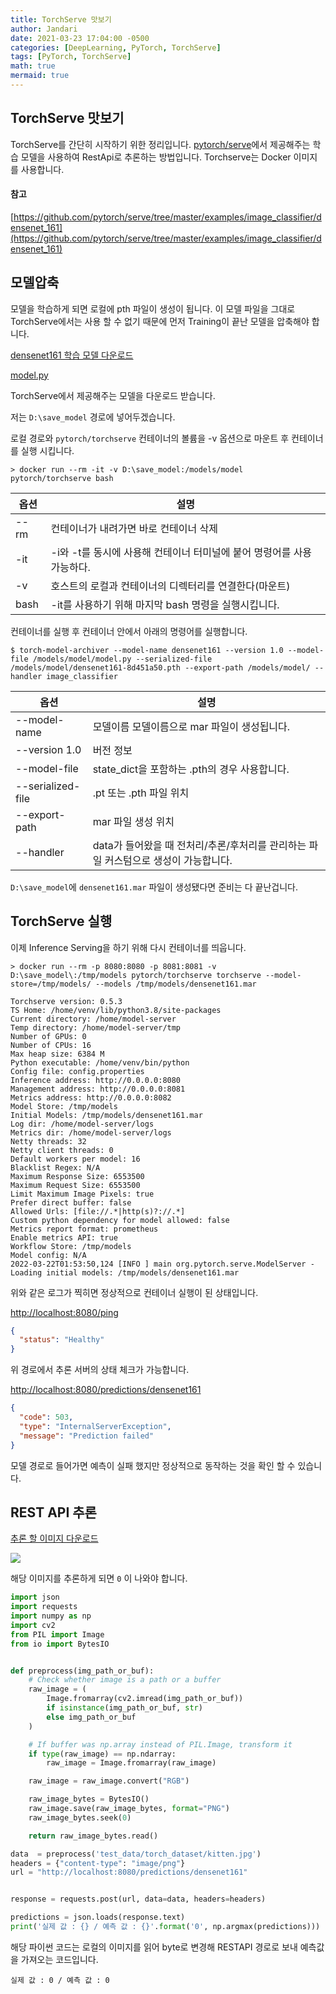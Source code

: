 ```yaml
---
title: TorchServe 맛보기
author: Jandari
date: 2021-03-23 17:04:00 -0500
categories: [DeepLearning, PyTorch, TorchServe]
tags: [PyTorch, TorchServe]
math: true
mermaid: true
---
```

## TorchServe 맛보기

TorchServe를 간단히 시작하기 위한 정리입니다.
[pytorch/serve](https://github.com/pytorch/serve)에서 제공해주는 학습 모델을 사용하여 RestApi로 추론하는 방법입니다.
Torchserve는 Docker 이미지를 사용합니다.

#### 참고
[https://github.com/pytorch/serve/tree/master/examples/image_classifier/densenet_161](https://github.com/pytorch/serve/tree/master/examples/image_classifier/densenet_161)


## 모델압축

모델을 학습하게 되면 로컬에 pth 파일이 생성이 됩니다. 이 모델 파일을 그대로 TorchServe에서는 사용 할 수 없기 때문에 먼저 Training이 끝난 모델을 압축해야 합니다.

[densenet161 학습 모델 다운로드](https://download.pytorch.org/models/densenet161-8d451a50.pth)

[model.py](https://github.com/pytorch/serve/blob/master/examples/image_classifier/densenet_161/model.py)


TorchServe에서 제공해주는 모델을 다운로드 받습니다.

저는 `D:\save_model` 경로에 넣어두겠습니다.

로컬 경로와 `pytorch/torchserve` 컨테이너의 볼륨을 -v 옵션으로 마운트 후 컨테이너를 실행 시킵니다.

```
> docker run --rm -it -v D:\save_model:/models/model pytorch/torchserve bash
```

|옵션|설명|
|-|-|
|--rm | 컨테이너가 내려가면 바로 컨테이너 삭제|
|-it | -i와 -t를 동시에 사용해 컨테이너 터미널에 붙어 명령어를 사용가능하다.|
|-v | 호스트의 로컬과 컨테이너의 디렉터리를 연결한다(마운트)|
|bash | -it를 사용하기 위해 마지막 bash 명령을 실행시킵니다.|


컨테이너를 실행 후 컨테이너 안에서 아래의 명령어를 실행합니다.

```
$ torch-model-archiver --model-name densenet161 --version 1.0 --model-file /models/model/model.py --serialized-file /models/model/densenet161-8d451a50.pth --export-path /models/model/ --handler image_classifier
```

|옵션|설명|
|-|-|
|--model-name|모델이름 모델이름으로 mar 파일이 생성됩니다.|
|--version 1.0|버전 정보|
|--model-file|state_dict을 포함하는 .pth의 경우 사용합니다.|
|--serialized-file|.pt 또는 .pth 파일 위치|
|--export-path|mar 파일 생성 위치|
|--handler|data가 들어왔을 때 전처리/추론/후처리를 관리하는 파일 커스텀으로 생성이 가능합니다.|

`D:\save_model`에 `densenet161.mar` 파일이 생성됐다면 준비는 다 끝난겁니다.

## TorchServe 실행

이제 Inference Serving을 하기 위해 다시 컨테이너를 띄웁니다.

```
> docker run --rm -p 8080:8080 -p 8081:8081 -v D:\save_model\:/tmp/models pytorch/torchserve torchserve --model-store=/tmp/models/ --models /tmp/models/densenet161.mar
```

```
Torchserve version: 0.5.3
TS Home: /home/venv/lib/python3.8/site-packages
Current directory: /home/model-server
Temp directory: /home/model-server/tmp
Number of GPUs: 0
Number of CPUs: 16
Max heap size: 6384 M
Python executable: /home/venv/bin/python
Config file: config.properties
Inference address: http://0.0.0.0:8080
Management address: http://0.0.0.0:8081
Metrics address: http://0.0.0.0:8082
Model Store: /tmp/models
Initial Models: /tmp/models/densenet161.mar
Log dir: /home/model-server/logs
Metrics dir: /home/model-server/logs
Netty threads: 32
Netty client threads: 0
Default workers per model: 16
Blacklist Regex: N/A
Maximum Response Size: 6553500
Maximum Request Size: 6553500
Limit Maximum Image Pixels: true
Prefer direct buffer: false
Allowed Urls: [file://.*|http(s)?://.*]
Custom python dependency for model allowed: false
Metrics report format: prometheus
Enable metrics API: true
Workflow Store: /tmp/models
Model config: N/A
2022-03-22T01:53:50,124 [INFO ] main org.pytorch.serve.ModelServer - Loading initial models: /tmp/models/densenet161.mar
```

위와 같은 로그가 찍히면 정상적으로 컨테이너 실행이 된 상태입니다.

[http://localhost:8080/ping](http://localhost:8080/ping)

```json
{
  "status": "Healthy"
}
```

위 경로에서 추론 서버의 상태 체크가 가능합니다.

[http://localhost:8080/predictions/densenet161](http://localhost:8080/predictions/densenet161)

```json
{
  "code": 503,
  "type": "InternalServerException",
  "message": "Prediction failed"
}
```

모델 경로로 들어가면 예측이 실패 했지만 정상적으로 동작하는 것을 확인 할 수 있습니다.

## REST API 추론

[추론 할 이미지 다운로드](https://github.com/pytorch/serve/blob/master/examples/image_classifier/kitten.jpg)

![](https://images.velog.io/images/jandari91/post/c7adb1e9-c988-4591-81c1-a909d7677abb/image.png)

해당 이미지를 추론하게 되면 `0` 이 나와야 합니다.

```py
import json
import requests
import numpy as np
import cv2
from PIL import Image
from io import BytesIO


def preprocess(img_path_or_buf):
    # Check whether image is a path or a buffer
    raw_image = (
        Image.fromarray(cv2.imread(img_path_or_buf))
        if isinstance(img_path_or_buf, str)
        else img_path_or_buf
    )

    # If buffer was np.array instead of PIL.Image, transform it
    if type(raw_image) == np.ndarray:
        raw_image = Image.fromarray(raw_image)

    raw_image = raw_image.convert("RGB")

    raw_image_bytes = BytesIO()
    raw_image.save(raw_image_bytes, format="PNG")
    raw_image_bytes.seek(0)

    return raw_image_bytes.read()

data  = preprocess('test_data/torch_dataset/kitten.jpg')
headers = {"content-type": "image/png"}
url = "http://localhost:8080/predictions/densenet161"


response = requests.post(url, data=data, headers=headers)

predictions = json.loads(response.text)
print('실제 값 : {} / 예측 값 : {}'.format('0', np.argmax(predictions)))
```

해당 파이썬 코드는 로컬의 이미지를 읽어 byte로 변경해 RESTAPI 경로로 보내 예측값을 가져오는 코드입니다.

```
실제 값 : 0 / 예측 값 : 0
```